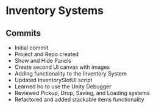 # Inventory Systems

## Commits

* Initial commit
* Project and Repo created
* Show and Hide Panels
* Create second UI canvas with images
* Adding functionality to the Inventory System
* Updated InventorySlotUI script
* Learned ho to use the Unity Debugger
* Reviewed Pickup, Drop, Saving, and Loading systems
* Refactored and added stackable items functionality